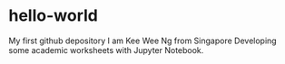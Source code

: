 # hello-world
My first github depository
I am Kee Wee Ng from Singapore
Developing some academic worksheets with Jupyter Notebook.
